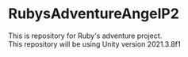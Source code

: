 # RubysAdventureAngelP2
This is repository for Ruby's adventure project.  
This repository will be using Unity version 2021.3.8f1

